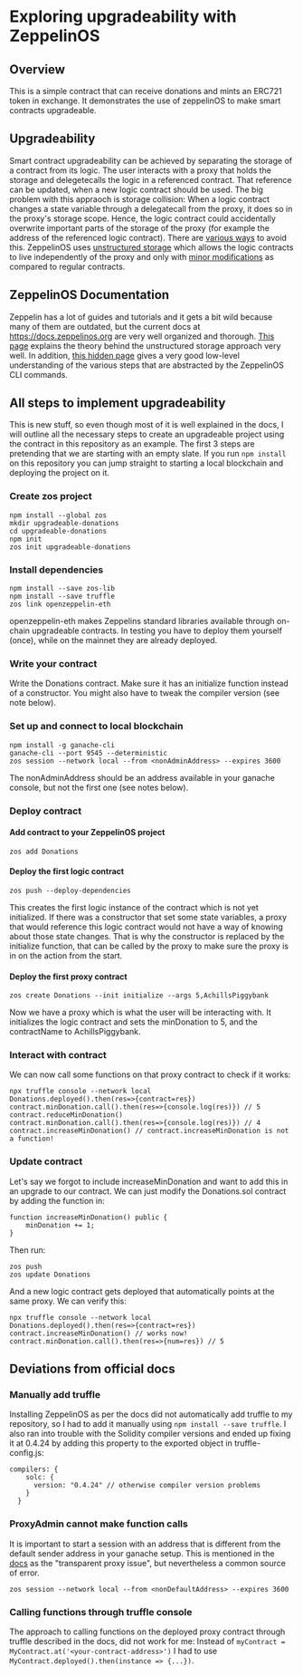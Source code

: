 # Exploring upgradeability with ZeppelinOS

## Overview

This is a simple contract that can receive donations and mints an ERC721 token in exchange. It demonstrates the use of zeppelinOS to make smart contracts upgradeable.

## Upgradeability

Smart contract upgradeability can be achieved by separating the storage of a contract from its logic. The user interacts with a proxy that holds the storage and delegetecalls the logic in a referenced contract. That reference can be updated, when a new logic contract should be used. The big problem with this appraoch is storage collision: When a logic contract changes a state variable through a delegatecall from the proxy, it does so in the proxy's storage scope. Hence, the logic contract could accidentally overwrite important parts of the storage of the proxy (for example the address of the referenced logic contract). There are [various ways](https://blog.zeppelinos.org/proxy-patterns/) to avoid this. ZeppelinOS uses [unstructured storage](https://github.com/zeppelinos/labs/tree/master/upgradeability_using_unstructured_storage) which allows the logic contracts to live independently of the proxy and only with [minor modifications](https://docs.zeppelinos.org/docs/writing_contracts.html) as compared to regular contracts.

## ZeppelinOS Documentation

Zeppelin has a lot of guides and tutorials and it gets a bit wild because many of them are outdated, but the current docs at https://docs.zeppelinos.org are very well organized and thorough. [This page](https://docs.zeppelinos.org/docs/pattern.html) explains the theory behind the unstructured storage approach very well. In addition, [this hidden page](https://docs.zeppelinos.org/docs/low_level_contract.html) gives a very good low-level understanding of the various steps that are abstracted by the ZeppelinOS CLI commands.

## All steps to implement upgradeability

This is new stuff, so even though most of it is well explained in the docs, I will outline all the necessary steps to create an upgradeable project using the contract in this repository as an example. The first 3 steps are pretending that we are starting with an empty slate. If you run `npm install` on this repository you can jump straight to starting a local blockchain and deploying the project on it.

### Create zos project

```
npm install --global zos
mkdir upgradeable-donations
cd upgradeable-donations
npm init
zos init upgradeable-donations
```

### Install dependencies
```
npm install --save zos-lib
npm install --save truffle 
zos link openzeppelin-eth
```
openzeppelin-eth makes Zeppelins standard libraries available through on-chain upgradeable contracts. In testing you have to deploy them yourself (once), while on the mainnet they are already deployed.

### Write your contract

Write the Donations contract. Make sure it has an initialize function instead of a constructor. You might also have to tweak the compiler version (see note below).

### Set up and connect to local blockchain
```
npm install -g ganache-cli
ganache-cli --port 9545 --deterministic
zos session --network local --from <nonAdminAddress> --expires 3600
```
The nonAdminAddress should be an address available in your ganache console, but not the first one (see notes below).

### Deploy contract

#### Add contract to your ZeppelinOS project
`
zos add Donations
`

#### Deploy the first logic contract
```
zos push --deploy-dependencies
```
This creates the first logic instance of the contract which is not yet initialized. If there was a constructor that set some state variables, a proxy that would reference this logic contract would not have a way of knowing about those state changes. That is why the constructor is replaced by the initialize function, that can be called by the proxy to make sure the proxy is in on the action from the start.

#### Deploy the first proxy contract
```
zos create Donations --init initialize --args 5,AchillsPiggybank
```
Now we have a proxy which is what the user will be interacting with. It initializes the logic contract and sets the minDonation to 5, and the contractName to AchillsPiggybank.

### Interact with contract
We can now call some functions on that proxy contract to check if it works:
```
npx truffle console --network local
Donations.deployed().then(res=>{contract=res})
contract.minDonation.call().then(res=>{console.log(res)}) // 5
contract.reduceMinDonation()
contract.minDonation.call().then(res=>{console.log(res)}) // 4
contract.increaseMinDonation() // contract.increaseMinDonation is not a function!
```

### Update contract
Let's say we forgot to include increaseMinDonation and want to add this in an upgrade to our contract. We can just modify the Donations.sol contract by adding the function in:

```
function increaseMinDonation() public {
    minDonation += 1;
}
```

Then run:

```
zos push 
zos update Donations
```
And a new logic contract gets deployed that automatically points at the same proxy. We can verify this:
```
npx truffle console --network local
Donations.deployed().then(res=>{contract=res})
contract.increaseMinDonation() // works now!
contract.minDonation.call().then(res=>{num=res}) // 5
```


## Deviations from official docs

### Manually add truffle

Installing ZeppelinOS as per the docs did not automatically add truffle to my repository, so I had to add it manually using `npm install --save truffle`. I also ran into trouble with the Solidity compiler versions and ended up fixing it at 0.4.24 by adding this property to the exported object in truffle-config.js:

```
compilers: {
    solc: {
      version: "0.4.24" // otherwise compiler version problems
    }
  }
```

### ProxyAdmin cannot make function calls

It is important to start a session with an address that is different from the default sender address in your ganache setup. This is mentioned in the [docs](https://docs.zeppelinos.org/docs/pattern.html) as the "transparent proxy issue", but nevertheless a common source of error.

```
zos session --network local --from <nonDefaultAddress> --expires 3600

```

### Calling functions through truffle console
The approach to calling functions on the deployed proxy contract through truffle described in the docs, did not work for me: Instead of `myContract = MyContract.at('<your-contract-address>')` I had to use `MyContract.deployed().then(instance => {...})`.
